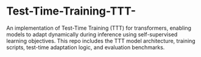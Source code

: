 # Test-Time-Training-TTT-
An implementation of Test-Time Training (TTT) for transformers, enabling models to adapt dynamically during inference using self-supervised learning objectives. This repo includes the TTT model architecture, training scripts, test-time adaptation logic, and evaluation benchmarks. 

